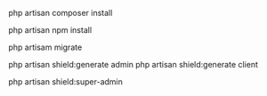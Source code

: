php artisan composer install

php artisan npm install

php artisam migrate

php artisan shield:generate admin
php artisan shield:generate client

php artisan shield:super-admin
